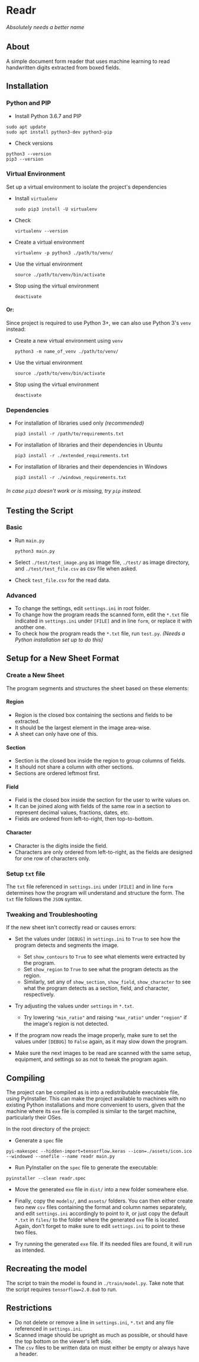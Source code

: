 # Readr
###### Absolutely needs a better name

## About
A simple document form reader that uses machine learning to read handwritten digits extracted from boxed fields.

## Installation

### Python and PIP
* Install Python 3.6.7 and PIP
```
sudo apt update
sudo apt install python3-dev python3-pip
```
* Check versions
```
python3 --version
pip3 --version
```

### Virtual Environment
Set up a virtual environment to isolate the project's dependencies
* Install `virtualenv`
	
	`sudo pip3 install -U virtualenv`
	
* Check

	`virtualenv --version`
	
* Create a virtual environment

	`virtualenv -p python3 ./path/to/venv/`
	
* Use the virtual environment

	`source ./path/to/venv/bin/activate`
	
* Stop using the virtual environment

	`deactivate`

#### Or:
Since project is required to use Python 3+, we can also use Python 3's `venv` instead:
* Create a new virtual environment using `venv`
	
	`python3 -m name_of_venv ./path/to/venv/`

* Use the virtual environment

    `source ./path/to/venv/bin/activate`
    
* Stop using the virtual environment

    `deactivate`
    
### Dependencies
* For installation of libraries used only _(recommended)_
 
    `pip3 install -r /path/to/requirements.txt`
     
* For installation of libraries and their dependencies in Ubuntu
    
    `pip3 install -r ./extended_requirements.txt`
    
* For installation of libraries and their dependencies in Windows
    
    `pip3 install -r ./windows_requirements.txt`

###### In case `pip3` doesn't work or is missing, try `pip` instead.

## Testing the Script

### Basic
* Run `main.py`
	
	`python3 main.py`
	
* Select `./test/test_image.png` as image file, `./test/` as image directory, 
    and `./test/test_file.csv` as csv file when asked.

* Check `test_file.csv` for the read data.

### Advanced
* To change the settings, edit `settings.ini` in root folder.
* To change how the program reads the scanned form, 
edit the `*.txt` file indicated in `settings.ini` under `[FILE]` and in line `form`,
or replace it with another one.
* To check how the program reads the `*.txt` file, run `test.py`. 
_(Needs a Python installation set up to do this)_

## Setup for a New Sheet Format

### Create a New Sheet
The program segments and structures the sheet based on these elements:

#### Region
* Region is the closed box containing the sections and fields to be extracted. 
* It should be the largest element in the image area-wise.
* A sheet can only have one of this.

#### Section 
* Section is the closed box inside the region to group columns of fields.
* It should not share a column with other sections.
* Sections are ordered leftmost first.

#### Field
* Field is the closed box inside the section for the user to write values on.
* It can be joined along with fields of the same row in a section to represent decimal values, fractions, dates, etc.
* Fields are ordered from left-to-right, then top-to-bottom.

#### Character
* Character is the digits inside the field.
* Characters are only ordered from left-to-right, as the fields are designed for one row of characters only. 

### Setup `txt` file
The `txt` file referenced in `settings.ini` under `[FILE]` and in line `form` 
determines how the program will understand and structure the form. The `txt` file follows the `JSON` syntax.

### Tweaking and Troubleshooting
If the new sheet isn't correctly read or causes errors:
* Set the values under `[DEBUG]` in `settings.ini` to `True` to see how the program detects and segments the image.
    * Set `show_contours` to `True` to see what elements were extracted by the program.
    * Set `show_region` to `True` to see what the program detects as the region.
    * Similarly, set any of `show_section`, `show_field`, `show_character` 
    to see what the program detects as a section, field, and character, respectively.
    
* Try adjusting the values under `settings` in  `*.txt`.
    * Try lowering `"min_ratio"` and raising `"max_ratio"` under `"region"` if the image's region is not detected.

* If the program now reads the image properly, make sure to set the values under `[DEBUG]` to `False` again, 
as it may slow down the program.

* Make sure the next images to be read are scanned with the same setup, equipment, and settings 
so as not to tweak the program again.

## Compiling
The project can be compiled as is into a redistributable executable file, using PyInstaller. 
This can make the project available to machines with no existing Python installations and more convenient to users,
given that the machine where its `exe` file is compiled is similar to the target machine, particularly their OSes.

In the root directory of the project:
* Generate a `spec` file

```
pyi-makespec --hidden-import=tensorflow.keras --icon=./assets/icon.ico --windowed --onefile --name readr main.py
```

* Run PyInstaller on the `spec` file to generate the executable:

```
pyinstaller --clean readr.spec
```

* Move the generated `exe` file in `dist/` into a new folder somewhere else. 

* Finally, copy the `models/`, and `assets/` folders. You can then either create two new `csv` files containing
the format and column names separately, and edit `settings.ini` accordingly to point to it, 
or just copy the default `*.txt` in `files/` to the folder where the generated `exe` file is located.
Again, don't forget to make sure to edit `settings.ini` to point to these two files.

* Try running the generated `exe` file. If its needed files are found, it will run as intended.

## Recreating the model
The script to train the model is found in `./train/model.py`. 
Take note that the script requires `tensorflow=2.0.0a0` to run.

## Restrictions
* Do not delete or remove a line in `settings.ini`, `*.txt` and any file referenced in `settings.ini`.
* Scanned image should be upright as much as possible, or should have the top bottom on the viewer's left side.
* The `csv` files to be written data on must either be empty or always have a header. 